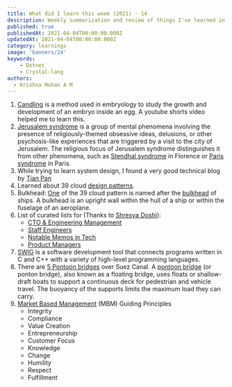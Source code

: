 ```yaml
---
title: What did I learn this week (2021) - 14
description: Weekly summarization and review of things I've learned in the first week of April 2021 
published: true
publishedAt: 2021-04-04T00:00:00.000Z
updatedAt: 2021-04-04T00:00:00.000Z
category: learnings
image: 'banners/24'
keywords:
    - Dotnet
    - Crystal-lang
authors:
  - Krishna Mohan A M
---
```


1. [Candling](https://en.wikipedia.org/wiki/Candling) is a method used in embryology to study the growth and development of an embryo inside an egg. A youtube shorts video helped me to learn this.
2. [Jerusalem syndrome](https://en.wikipedia.org/wiki/Jerusalem_syndrome) is a group of mental phenomena involving the presence of religiously-themed obsessive ideas, delusions, or other psychosis-like experiences that are triggered by a visit to the city of Jerusalem. The religious focus of Jerusalem syndrome distinguishes it from other phenomena, such as [Stendhal syndrome](https://en.wikipedia.org/wiki/Stendhal_syndrome) in Florence or [Paris syndrome](https://en.wikipedia.org/wiki/Paris_syndrome) in Paris. 
3. While trying to learn system design, I found a very good technical blog by [Tian Pan](https://tianpan.co/)
4. Learned about 39 cloud [design patterns](https://docs.microsoft.com/en-us/azure/architecture/patterns/).
5. Bulkhead: [One](https://docs.microsoft.com/en-us/azure/architecture/patterns/bulkhead) of the 39 cloud pattern is named after the [bulkhead](https://en.wikipedia.org/wiki/Bulkhead_(partition)) of ships. A bulkhead is an upright wall within the hull of a ship or within the fuselage of an aeroplane.
6. List of curated lists for (Thanks to [Shresya Doshi](https://twitter.com/shreyas)):
    - [CTO & Engineering Management](https://github.com/kuchin/awesome-cto)
    - [Staff Engineers](https://staffeng.com/guides/learning-materials)
    - [Notable Memos in Tech](https://sriramk.com/memos.html)
    - [Product Managers](https://www.sachinrekhi.com/top-resources-for-product-managers)
7. [SWIG](https://github.com/swig/swig) is a software development tool that connects programs written in C and C++ with a variety of high-level programming languages. 
8. There are [5 Pontoon bridges](https://travel.stackexchange.com/questions/163111/what-is-this-bridge-over-the-suez-canal) over Suez Canal. A [pontoon bridge](https://en.wikipedia.org/wiki/Pontoon_bridge) (or ponton bridge), also known as a floating bridge, uses floats or shallow-draft boats to support a continuous deck for pedestrian and vehicle travel. The buoyancy of the supports limits the maximum load they can carry. 
9. [Market Based Management](https://www.sec.gov/Archives/edgar/data/41077/000119312505225697/dex998.htm) (MBM) Guiding Principles
    - Integrity
    - Compliance
    - Value Creation
    - Entrepreneurship
    - Customer Focus
    - Knowledge
    - Change
    - Humility
    - Respect
    - Fulfillment